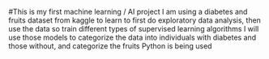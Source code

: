 #This is my first machine learning / AI project
I am using a diabetes and fruits dataset from kaggle to learn to first do exploratory data analysis, then use the data so train different types of supervised learning algorithms
I will use those models to categorize the data into individuals with diabetes and those without, and categorize the fruits
Python is being used
